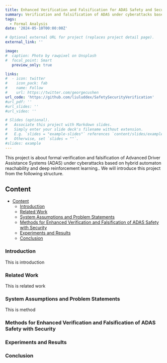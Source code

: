 ```yaml
---
title: Enhanced Verification and Falsification for ADAS Safety and Security Based on Reachability and Deep Reinforcement Learning
summary: Verification and falsification of ADAS under cyberattacks based on hybrid automaton reachability and deep reinforcement learning.
tags:
  - Formal Analysis
date: '2024-05-10T00:00:00Z'

# Optional external URL for project (replaces project detail page).
external_link: ''

image:
#  caption: Photo by rawpixel on Unsplash
#  focal_point: Smart
   preview_only: true

links:
#  - icon: twitter
#    icon_pack: fab
#    name: Follow
#    url: https://twitter.com/georgecushen
url_code: 'https://github.com/liuluddex/SafetySecurityVerification'
#url_pdf: ''
#url_slides: ''
#url_video: ''

# Slides (optional).
#   Associate this project with Markdown slides.
#   Simply enter your slide deck's filename without extension.
#   E.g. `slides = "example-slides"` references `content/slides/example-slides.md`.
#   Otherwise, set `slides = ""`.
#slides: example
---
```


This project is about formal verification and falsification of Advanced Driver Assistance Systems (ADAS) under cyberattacks based on hybrid automaton reachability and deep reinforcement learning.. We will introduce this project from the following structure.

## Content
- [Content](#content)
  - [Introduction](#introduction)
  - [Related Work](#related-work)
  - [System Assumptions and Problem Statements](#problems)
  - [Methods for Enhanced Verification and Falsification of ADAS Safety with Security](#methods)
  - [Experiments and Results](#experiments)
  - [Conclusion](#conclusion)

### Introduction

This is introduction

### Related Work

This is related work

### System Assumptions and Problem Statements

This is method

### Methods for Enhanced Verification and Falsification of ADAS Safety with Security

### Experiments and Results



### Conclusion
